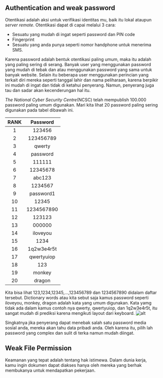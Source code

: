 ## Authentication and weak password
Otentikasi adalah aksi untuk verifikasi identitas mu, baik itu lokal ataupun *server remote*. Otentikasi dapat di capai melalui 3 cara:
* Sesuatu yang mudah di ingat seperti password dan PIN code
* Fingerprint 
* Sesuatu yang anda punya seperti nomor handphone untuk menerima SMS.

Karena password adalah bentuk otentikasi paling umum, maka itu adalah yang paling sering di serang. Banyak user yang menggunakan password yang mudah di tebak dan atau menggunakan password yang sama untuk banyak website.
Selain itu beberapa user menggunakan perincian yang terkait diri mereka seperti tanggal lahir dan nama peliharaan, karena berpikir ini mudah di ingat dan tidak di ketahui penyerang. Namun, penyerang juga tau dan sadar akan kecenderungan hal itu.

*The National Cyber Security Centre*(NCSC) telah mempublish 100.000 password paling umum digunakan. Mari kita lihat 20 password paling sering digunakan pada tabel dibawah ini.

| RANK | Password |
|:----:|:--------:|
|  1   | 123456   |
|2|123456789|
|3|qwerty|
|4|password|
|5|111111|
|6|12345678|
|7|abc123|
|8|1234567|
|9|password1|
|10|12345|
|11|1234567890|
|12|123123|
|13|000000|
|14|iloveyou|
|15|1234|
|16|1q2w3e4r5t|
|17|qwertyuiop|
|18|123|
|19|monkey|
|20|dragon|

Kita bisa lihat 123,1234,12345,...,123456789 dan 1234567890 didalam daftar tersebut. Dictionary words atau kita sebut saja kamus password seperti iloveyou, monkey, dragon adalah kata yang umum digunakan. Kata yamg tidak ada dalam kamus contoh nya qwerty, qwertyuiop, dan 1q2w3e4r5t, itu sangat mudah di prediksi karena mengikuti layout dari keyboard.
![alt](https://raw.githubusercontent.com/yingcrackerhades/cybersec-module/main/Introduction%20Cyber%20Security/RedTeam/Operating%20System%20Security/Image/1510e4bd81418a2937060f9c55dad593.gif)

Singkatnya jika penyerang dapat menebak salah satu password media sosial anda, mereka akan tahu data pribadi anda. Oleh karena itu, pilih lah password yang complex dan sulit di terka namun mudah diingat.

## Weak File Permission
Keamanan yang tepat adalah tentang hak istimewa. Dalam dunia kerja, kamu ingin dokumen dapat diakses hanya oleh mereka yang berhak membukanya untuk mendapatkan pekerjaan.
